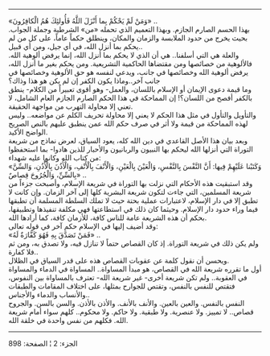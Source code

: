 ------------------------------------------------------------------------

«وَمَنْ لَمْ يَحْكُمْ بِما أَنْزَلَ اللَّهُ فَأُولئِكَ هُمُ الْكافِرُونَ» ..  
بهذا الحسم الصارم الجازم. وبهذا التعميم الذي تحمله «من» الشرطية وجملة
الجواب. بحيث يخرج من حدود الملابسة والزمان والمكان، وينطلق حكماً عاماً،
على كل من لم يحكم بما أنزل الله، في أي جيل، ومن أي قبيل..  
والعلة هي التي أسلفنا.. هي أن الذي لا يحكم بما أنزل الله، إنما يرفض
ألوهية الله. فالألوهية من خصائصها ومن مقتضاها الحاكمية التشريعية. ومن
يحكم بغير ما أنزل الله، يرفض ألوهية الله وخصائصها في جانب، ويدعي لنفسه
هو حق الألوهية وخصائصها في جانب آخر..وماذا يكون الكفر إن لم يكن هو هذا
وذاك؟  
وما قيمة دعوى الإيمان أو الإسلام باللسان، والعمل- وهو أقوى تعبيراً من
الكلام- ينطق بالكفر أفصح من اللسان؟! إن المماحكة في هذا الحكم الصارم
الجازم العام الشامل، لا تعني إلا محاولة التهرب من مواجهة الحقيقة.  
والتأويل والتأول في مثل هذا الحكم لا يعني إلا محاولة تحريف الكلم عن
مواضعه.. وليس لهذه المماحكة من قيمة ولا أثر في صرف حكم الله عمن ينطبق
عليهم بالنص الصريح الواضح الأكيد.  
وبعد بيان هذا الأصل القاعدي في دين الله كله، يعود السياق، لعرض نماذج من
شريعة التوراة التي أنزلها الله ليحكم بها النبيون والربانيون والأحبار
للذين هادوا- بما استحفظوا من كتاب الله وكانوا عليه شهداء:  
«وَكَتَبْنا عَلَيْهِمْ فِيها: أَنَّ النَّفْسَ بِالنَّفْسِ، وَالْعَيْنَ بِالْعَيْنِ، وَالْأَنْفَ بِالْأَنْفِ،
وَالْأُذُنَ بِالْأُذُنِ، وَالسِّنَّ بِالسِّنِّ، وَالْجُرُوحَ قِصاصٌ» ..  
وقد استبقيت هذه الأحكام التي نزلت بها التوراة في شريعة الإسلام، وأصبحت
جزءاً من شريعة المسلمين، التي جاءت لتكون شريعة البشرية كلها إلى آخر
الزمان. وإن كانت لا تطبق إلا في دار الإسلام، لاعتبارات عملية بحتة حيث لا
تملك السلطة المسلمة أن تطبقها فيما وراء حدود دار الإسلام. وحيثما كان ذلك
في استطاعتها فهي مكلفة تنفيذها وتطبيقها، بحكم أن هذه الشريعة عامة للناس
كافة، للأزمان كافة، كما أرادها الله.  
وقد أضيف إليها في الإسلام حكم آخر في قوله تعالى:  
«فَمَنْ تَصَدَّقَ بِهِ فَهُوَ كَفَّارَةٌ لَهُ» ..  
ولم يكن ذلك في شريعة التوراة. إذ كان القصاص حتماً لا تنازل فيه، ولا تصدق
به، ومن ثم فلا كفارة..  
ويحسن أن نقول كلمة عن عقوبات القصاص هذه على قدر السياق في الظلال.  
أول ما تقرره شريعة الله في القصاص، هو مبدأ المساواة.. المساواة في الدماء
والمساواة في العقوبة.. ولم تكن شريعة أخرى- غير شريعة الله- تعترف
بالمساواة بين النفوس، فتقتص للنفس بالنفس، وتقتص للجوارح بمثلها، على
اختلاف المقامات والطبقات والأنساب والدماء والأجناس..  
النفس بالنفس. والعين بالعين. والأنف بالأنف. والأذن بالأذن. والسن بالسن.
والجروح قصاص.. لا تمييز. ولا عنصرية. ولا طبقية. ولا حاكم. ولا محكوم..
كلهم سواء أمام شريعة الله. فكلهم من نفس واحدة في خلقة الله.

------------------------------------------------------------------------

الجزء: 2 ¦ الصفحة: 898
